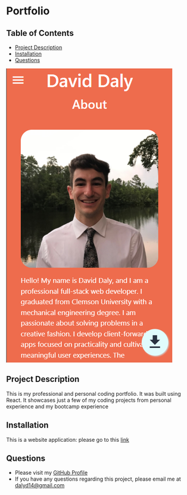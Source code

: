 # Portfolio
## Table of Contents
* [Project Description](#project-description)
* [Installation](#installation)
* [Questions](#questions)

![Portfolio Screenshot](./screen-shot.PNG)

## Project Description
This is my professional and personal coding portfolio. It was built using React. It showcases just a few of my coding projects from personal experience and my bootcamp experience

## Installation
This is a website application: please go to this [link](https://dalyd14.github.io/)

## Questions
* Please visit my [GitHub Profile](https://github.com/dalyd14)
* If you have any questions regarding this project, please email me at [dalyd14@gmail.com](mailto:dalyd14@gmail.com)